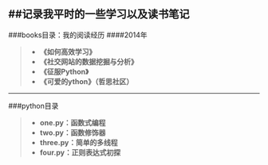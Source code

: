##记录我平时的一些学习以及读书笔记
---

###books目录：我的阅读经历
####2014年
>+ **《如何高效学习》**
>+ **《社交网站的数据挖掘与分析》**
>+ **《征服Python》**
>+ **《可爱的ython》（哲思社区）**


---
###python目录
>+ **one.py：函数式编程**
>+ **two.py：函数修饰器**
>+ **three.py：简单的多线程**
>+ **four.py：正则表达式初探**
